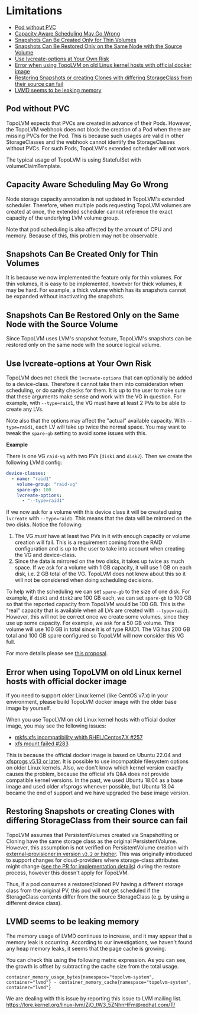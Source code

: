 # Limitations <!-- omit in toc -->

<!-- Created by VSCode Markdown All in One command: Create Table of Contents -->
- [Pod without PVC](#pod-without-pvc)
- [Capacity Aware Scheduling May Go Wrong](#capacity-aware-scheduling-may-go-wrong)
- [Snapshots Can Be Created Only for Thin Volumes](#snapshots-can-be-created-only-for-thin-volumes)
- [Snapshots Can Be Restored Only on the Same Node with the Source Volume](#snapshots-can-be-restored-only-on-the-same-node-with-the-source-volume)
- [Use lvcreate-options at Your Own Risk](#use-lvcreate-options-at-your-own-risk)
- [Error when using TopoLVM on old Linux kernel hosts with official docker image](#error-when-using-topolvm-on-old-linux-kernel-hosts-with-official-docker-image)
- [Restoring Snapshots or creating Clones with differing StorageClass from their source can fail](#restoring-snapshots-or-creating-clones-with-differing-storageclass-from-their-source-can-fail)
- [LVMD seems to be leaking memory](#lvmd-seems-to-be-leaking-memory)

## Pod without PVC

TopoLVM expects that PVCs are created in advance of their Pods.
However, the TopoLVM webhook does not block the creation of a Pod when there are missing PVCs for the Pod.
This is because such usages are valid in other StorageClasses and the webhook cannot identify the StorageClasses without PVCs.
For such Pods, TopoLVM's extended scheduler will not work.

The typical usage of TopoLVM is using StatefulSet with volumeClaimTemplate.

## Capacity Aware Scheduling May Go Wrong

Node storage capacity annotation is not updated in TopoLVM's extended scheduler.
Therefore, when multiple pods requesting TopoLVM volumes are created at once, the extended scheduler cannot reference the exact capacity of the underlying LVM volume group.

Note that pod scheduling is also affected by the amount of CPU and memory.
Because of this, this problem may not be observable.

## Snapshots Can Be Created Only for Thin Volumes

It is because we now implemented the feature only for thin volumes.
For thin volumes, it is easy to be implemented, however for thick volumes, it may be hard.
For example, a thick volume which has its snapshots cannot be expanded without inactivating the snapshots.

## Snapshots Can Be Restored Only on the Same Node with the Source Volume

Since TopoLVM uses LVM's snapshot feature, TopoLVM's snapshots can be restored only on the same node with the source logical volume.

## Use lvcreate-options at Your Own Risk

TopoLVM does not check the `lvcreate-options` that can optionally be added to a device-class.
Therefore it cannot take them into consideration when scheduling, or do sanity checks for them.
It is up to the user to make sure that these arguments make sense and work with the VG in question.
For example, with `--type=raid1`, the VG must have at least 2 PVs to be able to create any LVs.

Note also that the options may affect the "actual" available capacity.
With `--type=raid1`, each LV will take up twice the normal space.
You may want to tweak the `spare-gb` setting to avoid some issues with this.

**Example**

There is one VG `raid-vg` with two PVs (`disk1` and `disk2`).
Then we create the following LVMd config:

```yaml
device-classes:
  - name: "raid1"
    volume-group: "raid-vg"
    spare-gb: 100
    lvcreate-options:
      - "--type=raid1"
```

If we now ask for a volume with this device class it will be created using `lvcreate` with `--type=raid1`.
This means that the data will be mirrored on the two disks.
Notice the following:

1. The VG *must* have at least two PVs in it with enough capacity or volume creation will fail.
   This is a requirement coming from the RAID configuration and is up to the user to take into account when creating the VG and device-class.
2. Since the data is mirrored on the two disks, it takes up twice as much space.
   If we ask for a volume with 1 GB capacity, it will use 1 GB on each disk, i.e. 2 GB total of the VG.
   TopoLVM does not know about this so it will not be considered when doing scheduling decisions.

To help with the scheduling we can set `spare-gb` to the size of one disk.
For example, if `disk1` and `disk2` are 100 GB each, we can set `spare-gb` to 100 GB so that the reported capacity from TopoLVM would be 100 GB.
This is the "real" capacity that is available when all LVs are created with `--type=raid1`.
However, this will not be correct once we create some volumes, since they use up some capacity.
For example, we ask for a 50 GB volume.
This volume will use 100 GB in total since it is of type RAID1.
The VG has 200 GB total and 100 GB spare configured so TopoLVM will now consider this VG full.

For more details please see [this proposal](./proposals/lvcreate-options.md).

## Error when using TopoLVM on old Linux kernel hosts with official docker image

If you need to support older Linux kernel (like CentOS v7.x) in your environment, please build TopoLVM docker image with the older base image by yourself.

When you use TopoLVM on old Linux kernel hosts with official docker image, you may see the following issues:

- [mkfs.xfs incompatibility whith RHEL/Centos7.X #257](https://github.com/topolvm/topolvm/issues/257)
- [xfs mount failed #283](https://github.com/topolvm/topolvm/issues/283)

This is because the official docker image is based on Ubuntu 22.04 and [xfsprogs v5.13 or later](https://packages.ubuntu.com/search?keywords=xfsprogs). It is possible to use incompatible filesystem options on older Linux kernels. Also, we don't know which kernel version exactly causes the problem, because the official xfs Q&A does not provide compatible kernel versions.
In the past, we used Ubuntu 18.04 as a base image and used older xfsprogs whenever possible, but Ubuntu 18.04 became the end of support and we have upgraded the base image version.

## Restoring Snapshots or creating Clones with differing StorageClass from their source can fail

TopoLVM assumes that PersistentVolumes created via Snapshotting or Cloning have the same storage class as the original PersistentVolume. However, this assumption is not verified on PersistentVolume creation with [external-provisioner in version `v3.2` or higher](https://github.com/kubernetes-csi/external-provisioner/blob/v3.2.0/CHANGELOG/CHANGELOG-3.2.md#feature).
This was originally introduced to support changes for cloud-providers where storage-class attributes might change ([see the PR for implementation details](https://github.com/kubernetes-csi/external-provisioner/pull/699)) during the restore process, however this doesn't apply for TopoLVM.

Thus, if a pod consumes a restored/cloned PV having a different storage class from the original PV, this pod will not get scheduled if the StorageClass contents differ from the source StorageClass (e.g. by using a different device class).

## LVMD seems to be leaking memory

The memory usage of LVMD continues to increase, and it may appear that a memory leak is occurring. According to our investigations, we haven't found any heap memory leaks, it seems that the page cache is growing. 

You can check this using the following metric expression. As you can see, the growth is offset by subtracting the cache size from the total usage.

```
container_memory_usage_bytes{namespace="topolvm-system", container="lvmd"} - container_memory_cache{namespace="topolvm-system", container="lvmd"}
```

We are dealing with this issue by reporting this issue to LVM mailing list.
https://lore.kernel.org/linux-lvm/ZjO_tW3_5ZNhnHFm@redhat.com/T/

